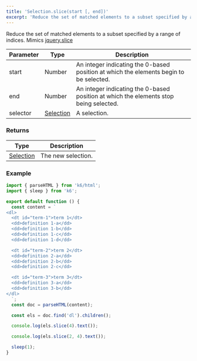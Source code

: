 ```yaml
---
title: 'Selection.slice(start [, end])'
excerpt: 'Reduce the set of matched elements to a subset specified by a range of indices.'
---
```


Reduce the set of matched elements to a subset specified by a range of indices.
Mimics [jquery.slice](https://api.jquery.com/slice/)

| Parameter | Type                                                 | Description                                                                            |
| --------- | ---------------------------------------------------- | -------------------------------------------------------------------------------------- |
| start     | Number                                               | An integer indicating the 0-based position at which the elements begin to be selected. |
| end       | Number                                               | An integer indicating the 0-based position at which the elements stop being selected.  |
| selector  | [Selection](/javascript-api/v0.32/k6-html/selection) | A selection.                                                                           |

### Returns

| Type                                                 | Description        |
| ---------------------------------------------------- | ------------------ |
| [Selection](/javascript-api/v0.32/k6-html/selection) | The new selection. |

### Example

<CodeGroup labels={[]}>

```javascript
import { parseHTML } from 'k6/html';
import { sleep } from 'k6';

export default function () {
  const content = `
<dl>
  <dt id="term-1">term 1</dt>
  <dd>definition 1-a</dd>
  <dd>definition 1-b</dd>
  <dd>definition 1-c</dd>
  <dd>definition 1-d</dd>

  <dt id="term-2">term 2</dt>
  <dd>definition 2-a</dd>
  <dd>definition 2-b</dd>
  <dd>definition 2-c</dd>

  <dt id="term-3">term 3</dt>
  <dd>definition 3-a</dd>
  <dd>definition 3-b</dd>
</dl>
  `;
  const doc = parseHTML(content);

  const els = doc.find('dl').children();

  console.log(els.slice(4).text());

  console.log(els.slice(2, 4).text());

  sleep(1);
}
```

</CodeGroup>
